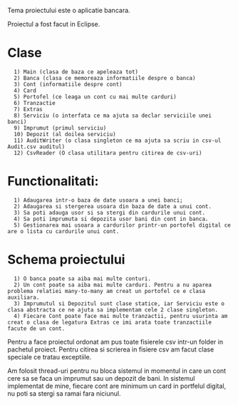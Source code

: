Tema proiectului este o aplicatie bancara.

Proiectul a fost facut in Eclipse.

# Clase
```
  1) Main (clasa de baza ce apeleaza tot)
  2) Banca (clasa ce memoreaza informatiile despre o banca)
  3) Cont (informatiile despre cont)
  4) Card 
  5) Portofel (ce leaga un cont cu mai multe carduri)
  6) Tranzactie
  7) Extras
  8) Serviciu (o interfata ce ma ajuta sa declar serviciile unei banci)
  9) Imprumut (primul serviciu)
  10) Depozit (al doilea serviciu)
  11) AuditWriter (o clasa singleton ce ma ajuta sa scriu in csv-ul Audit.csv auditul)
  12) CsvReader (O clasa utilitara pentru citirea de csv-uri)
```

# Functionalitati:
```
  1) Adaugarea intr-o baza de date usoara a unei banci;
  2) Adaugarea si stergerea usoara din baza de date a unui cont.
  3) Sa poti adauga usor si sa stergi din cardurile unui cont.
  4) Sa poti imprumuta si depozita usor bani din cont in banca.
  5) Gestionarea mai usoara a cardurilor printr-un portofel digital ce are o lista cu cardurile unui cont.
```

# Schema proiectului
```
  1) O banca poate sa aiba mai multe conturi.
  2) Un cont poate sa aiba mai multe carduri. Pentru a nu aparea problema relatiei many-to-many am creat un portofel ce e clasa auxiliara.
  3) Imprumutul si Depozitul sunt clase statice, iar Serviciu este o clasa abstracta ce ne ajuta sa implementam cele 2 clase singleton.
  4) Fiecare Cont poate face mai multe tranzactii, pentru usurinta am creat o clasa de legatura Extras ce imi arata toate tranzactiile facute de un cont. 
```

Pentru a face proiectul ordonat am pus toate fisierele csv intr-un folder in pachetul proiect.
Pentru citirea si scrierea in fisiere csv am facut clase speciale ce tratau exceptiile.


Am folosit thread-uri pentru nu bloca sistemul in momentul in care un cont cere sa se faca un imprumut sau un depozit de bani.
In sistemul implementat de mine, fiecare cont are minimum un card in portfelul digital, nu poti sa stergi sa ramai fara niciunul.
